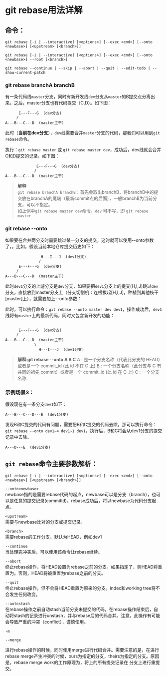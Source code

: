 # git rebase用法详解

## 命令：
```
git rebase [-i | --interactive] [<options>] [--exec <cmd>] [--onto <newbase>] [<upstream> [<branch>]]

git rebase [-i | --interactive] [<options>] [--exec <cmd>] [--onto <newbase>] --root [<branch>]

git rebase --continue | --skip | --abort | --quit | --edit-todo | --show-current-patch
```


### git rebase branchA branchB

有一条代码线`master`分支，同时有新开发线`dev`分支从`master`的B提交点分离出来。之后，master分支也有代码提交（C,D）。如下图：

```
      E---F---G  (dev分支)
     /
A---B---C---D  (master主干)
```

此时（**当前在dev分支**），`dev`线需要合并`master`分支的代码，那我们可以用到`git rebase`命令。

执行：`git rebase master` 或 `git rebase master dev`，成功后，dev线就会合并C和D提交的记录。如下图：

```
              E---F---G  (dev分支)
             /
A---B---C---D  (master主干)
```
> **解释**  
> `git rebase branchA branchB`：首先会取出branchB，将branchB中的提交放在branchA的尾端（最新commit点的后面），一般branchB为当前分支，可以不指定。  
> 如上例中`git rebase master dev`命令，`dev` 可不写，即 `git rebase master`


### git rebase --onto

如果要在合并两分支时需要跳过某一分支的提交，这时就可以使用--onto参数了，。比如，假设当前本地仓库提交历史如下：
```
                H---I---J  (dev1分支)
               /
      E---F---G  (dev分支)
     /
A---B---C---D  (master主干)
```
此时`dev1`分支的上游分支是`dev`分支，如果要把`dev1`分支上的提交(H,I,J)跳过`dev`分支，直接放到master分支上（分支切割机：连根拔起[H,I,J]，种植到其他枝干[master]上），就需要加上--onto参数：

此时，可以执行命令：`git rebase --onto master dev dev1`，操作成功后，`dev1`线将有`master`上的最新代码，同时又包含新开发的功能：
```

      E---F---G  (dev分支)
     /
A---B---C---D  (master主干)
             \
               H---I---J  (dev1分支)
```
> **解释 git rebase --onto A B C**
> A : 是一个分支名称（代表此分支的 HEAD）或者是一个 commit_id (此 id 不在 C 上)
> B : 一个分支名称（此分支与 C 有共同的祖先 commit）或者是一个 commit_id (此 id 在 C 上)
> C : 一个分支名称


### 示例场景3：  

假设现在有一条分支`dev1`如下：
```
A---B---C---D---E  (dev1分支)
```
发现B和C提交的代码有问题，需要把B和C提交的代码去除，那可以执行命令：`git rebase --onto dev1~4 dev1~1 dev1`，执行后，B和C将会从dev1分支的提交记录中去除。
```
A---D---E  (dev1分支)
```



## `git rebase`命令主要参数解析：
```
git rebase [-i | --interactive] [<options>] [--exec <cmd>] [--onto <newbase>] [<upstream> [<branch>]]
```

`--onto<newbase>`  
newbase指的是需要rebase代码的起点，newbase可以是分支（branch），也可以是任意的提交记录(commitId)。rebase成功后，将以newbase为代码分支起点。
  


`<upstream>`  
需要与newbase比对的分支或提交记录。



`<branch>`  
需要rebase的工作分支。默认为HEAD，例如dev1



`--continue`  
当处理完冲突后，可以使用该命令让rebase继续。


`--abort`  
终止rebase操作，将HEAD设置为rebase之前的分支。如果指定了<branch>，则HEAD将重置为<branch>。否则，HEAD将被重置为rebase之前的分支。


      
      
`--quit`  
终止rebase操作，但不会将HEAD重置为原来的分支。index和working tree将不会发生任何改变。




`--autostash`  
在rebase操作之前自动stash当前分支未提交的代码，在rebase操作结束后，自动将stash的记录进行unstash，并与rebase后的代码合并。注意，此操作有可能会导致严重的冲突（conflict），谨慎使用。


```
-m

--merge
```
进行rebase操作的时候，同时使用merge进行代码合并。需要注意的是，在进行rebase merge产生冲突的时候，ours为<upstream>指定的分支，theirs为<branch>指定的分支。原因是，rebase merge work的工作原理为，将<branch>上的所有提交记录在<upstream> 分支上进行重提交。
